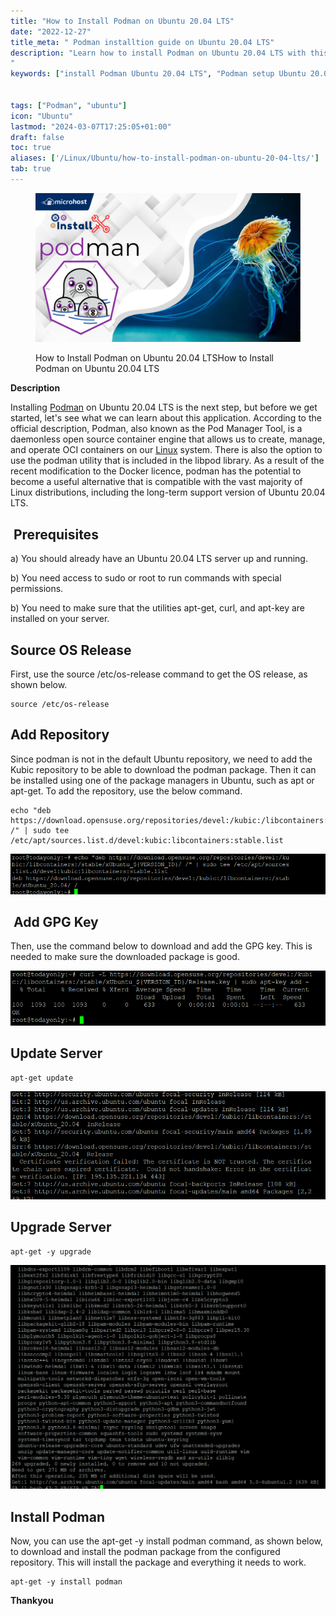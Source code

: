 ```yaml
---
title: "How to Install Podman on Ubuntu 20.04 LTS"
date: "2022-12-27"
title_meta: " Podman installtion guide on Ubuntu 20.04 LTS"
description: "Learn how to install Podman on Ubuntu 20.04 LTS with this comprehensive guide. Follow these step-by-step instructions to set up Podman, a container management tool that allows you to manage OCI containers, on your Ubuntu 20.04 LTS system.
"
keywords: ["install Podman Ubuntu 20.04 LTS", "Podman setup Ubuntu 20.04 LTS", "Ubuntu 20.04 LTS Podman installation guide", "container management Ubuntu", "Ubuntu Podman tutorial", "Podman installation steps Ubuntu 20.04 LTS", "Linux containers Ubuntu", "Podman Ubuntu 20.04 LTS instructions"]


tags: ["Podman", "ubuntu"]
icon: "Ubuntu"
lastmod: "2024-03-07T17:25:05+01:00"
draft: false
toc: true
aliases: ['/Linux/Ubuntu/how-to-install-podman-on-ubuntu-20-04-lts/']
tab: true
---
```


<figure>

![How to Install Podman on Ubuntu 20.04 LTS](images/How-to-Install-Podman-on-Ubuntu-20.04-LTS-1-1024x576.png)

<figcaption>

How to Install Podman on Ubuntu 20.04 LTSHow to Install Podman on Ubuntu 20.04 LTS

</figcaption>

</figure>

**Description**

Installing [Podman](https://podman.io/) on Ubuntu 20.04 LTS is the next step, but before we get started, let's see what we can learn about this application. According to the official description, Podman, also known as the Pod Manager Tool, is a daemonless open source container engine that allows us to create, manage, and operate OCI containers on our [Linux](https://utho.com/docs/tutorial/category/linux-tutorial/) system. There is also the option to use the podman utility that is included in the libpod library. As a result of the recent modification to the Docker licence, podman has the potential to become a useful alternative that is compatible with the vast majority of Linux distributions, including the long-term support version of Ubuntu 20.04 LTS.

##  Prerequisites

a) You should already have an Ubuntu 20.04 LTS server up and running.

b) You need access to sudo or root to run commands with special permissions.

b) You need to make sure that the utilities apt-get, curl, and apt-key are installed on your server.

## Source OS Release

First, use the source /etc/os-release command to get the OS release, as shown below.

```
source /etc/os-release
```
## Add Repository

Since podman is not in the default Ubuntu repository, we need to add the Kubic repository to be able to download the podman package. Then it can be installed using one of the package managers in Ubuntu, such as apt or apt-get. To add the repository, use the below command.

```
echo "deb https://download.opensuse.org/repositories/devel:/kubic:/libcontainers:/stable/xUbuntu_${VERSION_ID}/ /" | sudo tee /etc/apt/sources.list.d/devel:kubic:libcontainers:stable.list
```
![Adding repository ubuntu](images/image-598.png)

##  Add GPG Key

Then, use the command below to download and add the GPG key. This is needed to make sure the downloaded package is good.

![adding GPG key ubuntu](images/image-599.png)

## Update Server

```
apt-get update
```
![updating server ubuntu](images/image-600.png)

## Upgrade Server

```
apt-get -y upgrade
```
![upgrade server ubuntu](images/image-601-1024x729.png)

## Install Podman

Now, you can use the apt-get -y install podman command, as shown below, to download and install the podman package from the configured repository. This will install the package and everything it needs to work.

```
apt-get -y install podman
```
**Thankyou**
